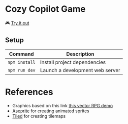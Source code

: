 # Cozy Copilot Game

🎮 [Try it out](https://mnkiefer.github.io/cozy-copilot/)

## Setup

| Command | Description |
|---------|-------------|
| `npm install` | Install project dependencies |
| `npm run dev` | Launch a development web server |

# References

- Graphics based on this link [this vector RPG demo](https://rhosgfx.itch.io/vector-rpg-overworld-demo)
- [Aseprite](https://www.aseprite.org/) for creating animated sprites
- [Tiled](https://www.mapeditor.org/) for creating tilemaps
